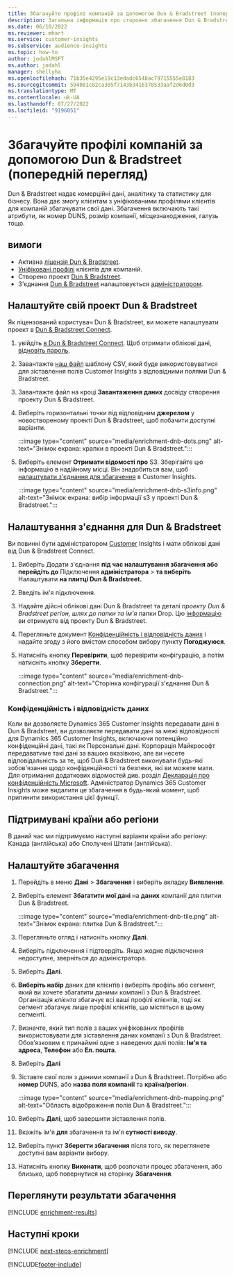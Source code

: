 ```yaml
---
title: Збагачуйте профілі компаній за допомогою Dun & Bradstreet (попередній перегляд)
description: Загальна інформація про стороннє збагачення Dun & Bradstreet.
ms.date: 06/10/2022
ms.reviewer: mhart
ms.service: customer-insights
ms.subservice: audience-insights
ms.topic: how-to
author: jodahlMSFT
ms.author: jodahl
manager: shellyha
ms.openlocfilehash: 71b35e4295e19c13edadc6548ac79715555e8183
ms.sourcegitcommit: 594081c82ca385f7143b3416378533aaf2d6d0d3
ms.translationtype: MT
ms.contentlocale: uk-UA
ms.lasthandoff: 07/27/2022
ms.locfileid: "9196051"
---
```

# <a name="enrich-company-profiles-with-dun--bradstreet-preview"></a>Збагачуйте профілі компаній за допомогою Dun & Bradstreet (попередній перегляд)

Dun & Bradstreet надає комерційні дані, аналітику та статистику для бізнесу. Вона дає змогу клієнтам з уніфікованими профілями клієнтів для компаній збагачувати свої дані. Збагачення включають такі атрибути, як номер DUNS, розмір компанії, місцезнаходження, галузь тощо.

## <a name="prerequisites"></a>вимоги

- Активна [ліцензія Dun & Bradstreet](https://www.dnb.com/marketing/media/give-your-data-a-boost.html?source=microsoft_audience_insights).
- [Уніфіковані профілі](customer-profiles.md) клієнтів для компаній.
- Створено проект [Dun & Bradstreet](#set-up-your-dun--bradstreet-project).
- З'єднання [Dun & Bradstreet](connections.md) налаштовується [адміністратором](#configure-a-connection-for-dun--bradstreet).

## <a name="set-up-your-dun--bradstreet-project"></a>Налаштуйте свій проект Dun & Bradstreet

Як ліцензований користувач Dun & Bradstreet, ви можете налаштувати проект в [Dun & Bradstreet Connect](https://connect.dnb.com?lead_source=microsoft_audienceinsights).

1. увійдіть [в Dun & Bradstreet Connect](https://connect.dnb.com?lead_source=microsoft_audienceinsights). Щоб отримати облікові дані, [відновіть пароль](https://sso.dnb.com/signin/forgot-password?lead_source=microsoft_audienceinsights).

1. Завантажте [наш файл](https://c360devenrichment.blob.core.windows.net/mapping/DnBCIdatamapping.csv) шаблону CSV, який буде використовуватися для зіставлення полів Customer Insights з відповідними полями Dun & Bradstreet.

1. Завантажте файл на кроці **Завантаження даних** досвіду створення проекту Dun & Bradstreet.

1. Виберіть горизонтальні точки під відповідним **джерелом** у новоствореному проекті Dun & Bradstreet, щоб побачити доступні варіанти.

   :::image type="content" source="media/enrichment-dnb-dots.png" alt-text="Знімок екрана: крапки в проекті Dun & Bradstreet.":::

1. Виберіть елемент **Отримати відомості про** S3. Зберігайте цю інформацію в надійному місці. Він знадобиться вам, щоб [налаштувати з'єднання для збагачення](#configure-a-connection-for-dun--bradstreet) в Customer Insights.

   :::image type="content" source="media/enrichment-dnb-s3info.png" alt-text="Знімок екрана: вибір інформації s3 у проекті Dun & Bradstreet.":::

## <a name="configure-a-connection-for-dun--bradstreet"></a>Налаштування з'єднання для Dun & Bradstreet

Ви повинні бути адміністратором [Customer](permissions.md#admin) Insights і мати облікові дані від Dun & Bradstreet Connect.

1. Виберіть Додати з'єднання **під час налаштування збагачення або перейдіть до** Підключення **адміністратора** > **та виберіть** Налаштувати **на плитці Dun & Bradstreet.**

1. Введіть ім'я підключення.

1. Надайте дійсні облікові дані Dun & Bradstreet та деталі *проекту Dun & Bradstreet регіон, шлях до папки та ім'я* папки Drop. Цю [інформацію](#set-up-your-dun--bradstreet-project) ви отримуєте від проекту Dun & Bradstreet.

1. Перегляньте документ [Конфіденційність і відповідність даних](#data-privacy-and-compliance) і надайте згоду з його вмістом способом вибору пункту **Погоджуюся**.

1. Натисніть кнопку **Перевірити**, щоб перевірити конфігурацію, а потім натисніть кнопку **Зберегти**.

   :::image type="content" source="media/enrichment-dnb-connection.png" alt-text="Сторінка конфігурації з'єднання Dun & Bradstreet.":::

### <a name="data-privacy-and-compliance"></a>Конфіденційність і відповідність даних

Коли ви дозволяєте Dynamics 365 Customer Insights передавати дані в Dun & Bradstreet, ви дозволяєте передавати дані за межі відповідності для Dynamics 365 Customer Insights, включаючи потенційно конфіденційні дані, такі як Персональні дані. Корпорація Майкрософт передаватиме такі дані за вашою вказівкою, але ви несете відповідальність за те, щоб Dun & Bradstreet виконували будь-які зобов'язання щодо конфіденційності та безпеки, які ви можете мати. Для отримання додаткових відомостей див. розділ [Декларація про конфіденційність Microsoft](https://go.microsoft.com/fwlink/?linkid=396732).
Адміністратор Dynamics 365 Customer Insights може видалити це збагачення в будь-який момент, щоб припинити використання цієї функції.

## <a name="supported-countries-or-regions"></a>Підтримувані країни або регіони

В даний час ми підтримуємо наступні варіанти країни або регіону: Канада (англійська) або Сполучені Штати (англійська).

## <a name="configure-the-enrichment"></a>Налаштуйте збагачення

1. Перейдіть в меню **Дані** > **Збагачення** і виберіть вкладку **Виявлення**.

1. Виберіть елемент **Збагатити мої дані** на **даних** компанії для плитки Dun & Bradstreet.

   :::image type="content" source="media/enrichment-dnb-tile.png" alt-text="Знімок екрана: плитка Dun & Bradstreet.":::

1. Перегляньте огляд і натисніть кнопку **Далі**.

1. Виберіть підключення і підтвердіть. Якщо жодне підключення недоступне, зверніться до адміністратора.

1. Виберіть **Далі**.

1. **Виберіть набір** даних для клієнтів і виберіть профіль або сегмент, який ви хочете збагатити даними компанії з Dun & Bradstreet. Організація *клієнта* збагачує всі ваші профілі клієнтів, тоді як сегмент збагачує лише профілі клієнтів, що містяться в цьому сегменті.

1. Визначте, який тип полів з ваших уніфікованих профілів використовувати для зіставлення даних компанії з Dun & Bradstreet. Обов’язковим є принаймні одне з наведених далі полів: **Ім'я та адреса**, **Телефон** або **Ел. пошта**.

1. Виберіть **Далі**

1. Зіставте свої поля з даними компанії з Dun & Bradstreet. Потрібно або **номер** DUNS, або **назва поля компанії** та **країна/регіон**.

      :::image type="content" source="media/enrichment-dnb-mapping.png" alt-text="Область відображення полів Dun & Bradstreet.":::

1. Виберіть **Далі**, щоб завершити зіставлення полів.

1. Вкажіть ім'я **для** збагачення та ім'я **сутності виводу**.

1. Виберіть пункт **Зберегти збагачення** після того, як переглянете доступні вам варіанти вибору.

1. Натисніть кнопку **Виконати**, щоб розпочати процес збагачення, або близько, щоб повернутися на сторінку **Збагачення**.

## <a name="view-enrichment-results"></a>Переглянути результати збагачення

[!INCLUDE [enrichment-results](includes/enrichment-results.md)]

## <a name="next-steps"></a>Наступні кроки

[!INCLUDE [next-steps-enrichment](includes/next-steps-enrichment.md)]

[!INCLUDE[footer-include](includes/footer-banner.md)]
